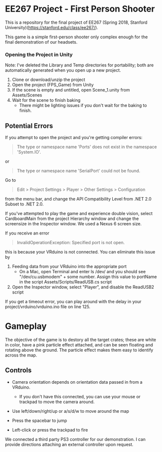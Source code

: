 # EE267 Project - First Person Shooter
This is a repository for the final project of EE267 (Spring 2018, Stanford University)(https://stanford.edu/class/ee267/).

This game is a simple first-person shooter only complex enough for the final demonstration of our headsets.

### Opening the Project in Unity

Note: I've deleted the Library and Temp directories for portability; both are automatically generated when you open up a new project.

1. Clone or download/unzip the project
2. Open the project (FPS_Game) from Unity
3. If the scene is empty and untitled, open Scene_1.unity from Assets/Scenes
4. Wait for the scene to finish baking
   - There might be lighting issues if you don't wait for the baking to finish.

## Potential Errors

If you attempt to open the project and you're getting compiler errors:
> The type or namespace name 'Ports' does not exist in the namespace 'System.IO'.

or 
> The type or namespace name 'SerialPort' could not be found.

Go to 
> Edit > Project Settings > Player > Other Settings > Configuration

from the menu bar, and change the API Compatibility Level from .NET 2.0 Subset to .NET 2.0.

If you've attempted to play the game and experience double vision, select CardboardMain from the project Hierarchy window and change the screensize in the Inspector window. We used a Nexus 6 screen size.

If you receive an error
> InvalidOperationException: Specified port is not open.

this is because your VRduino is not connected. You can eliminate this issue by 
1. Feeding data from your VRduino into the appropriate port
   - On a Mac, open Terminal and enter ls /dev/ and you should see "/dev/cu.usbmodem" + some number. Assign this value to portName in the script Assets/Scripts/ReadUSB.cs script 
2. Open the Inspector window, select "Player", and disable the ReadUSB2 script

If you get a timeout error, you can play around with the delay in your project/vrduino/vrduino.ino file on line 125.

# Gameplay

The objective of the game is to destory all the target crates; these are white in color, have a pink particle effect attached, and can be seen floating and rotating above the ground. The particle effect makes them easy to identify across the map.

## Controls

- Camera orientation depends on orientation data passed in from a VRduino. 
  - If you don't have this connected, you can use your mouse or trackpad to move the camera around.

- Use left/down/right/up or a/s/d/w to move around the map

- Press the spacebar to jump

- Left-click or press the trackpad to fire

We connected a third party PS3 controller for our demonstration. I can provide directions attaching an external controller upon request.